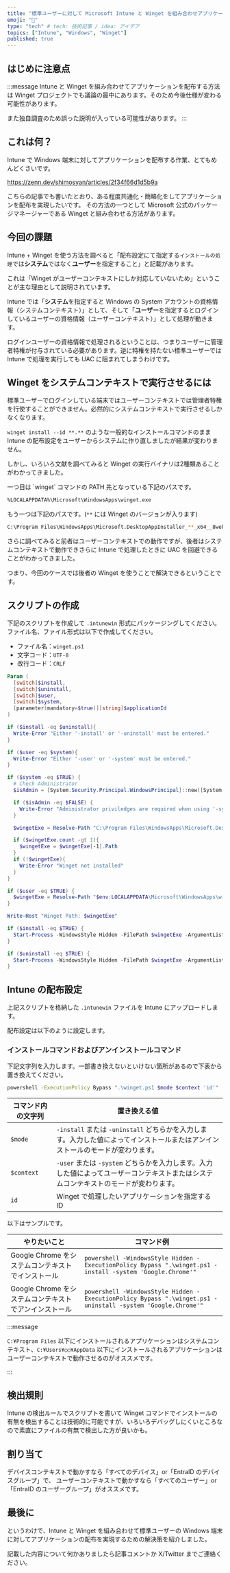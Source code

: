 ```yaml
---
title: "標準ユーザーに対して Microsoft Intune と Winget を組み合わせアプリケーション配布を実現させたい"
emoji: "📝"
type: "tech" # tech: 技術記事 / idea: アイデア
topics: ["Intune", "Windows", "Winget"]
published: true
---
```


## はじめに注意点

:::message
Intune と Winget を組み合わせてアプリケーションを配布する方法は Winget プロジェクトでも議論の最中にあります。そのため今後仕様が変わる可能性があります。

また独自調査のため誤った説明が入っている可能性があります。
:::

## これは何？

Intune で Windows 端末に対してアプリケーションを配布する作業、とてもめんどくさいです。

https://zenn.dev/shimosyan/articles/2f34f66d1d5b9a

こちらの記事でも書いたとおり、ある程度共通化・簡略化をしてアプリケーションを配布を実現したいです。
その方法の一つとして Microsoft 公式のパッケージマネージャーである Winget と組み合わせる方法があります。

## 今回の課題

Intune + Winget を使う方法を調べると「配布設定にて指定する`インストールの処理`では**システム**ではなく**ユーザー**を指定すること」と記載があります。

これは「Winget がユーザーコンテキストにしか対応していないため」ということが主な理由として説明されています。

Intune では「**システム**を指定すると Windows の System アカウントの資格情報（システムコンテキスト）」として、そして「**ユーザー**を指定するとログインしているユーザーの資格情報（ユーザーコンテキスト）」として処理が動きます。

ログインユーザーの資格情報で処理されるということは、つまりユーザーに管理者特権が付与されている必要があります。逆に特権を持たない標準ユーザーでは Intune で処理を実行しても UAC に阻まれてしまうわけです。

## Winget をシステムコンテキストで実行させるには

標準ユーザーでログインしている端末ではユーザーコンテキストでは管理者特権を行使することができません。必然的にシステムコンテキストで実行させるしかなくなります。

`winget install --id **.**` のような一般的なインストールコマンドのまま Intune の配布設定をユーザーからシステムに作り直しましたが結果が変わりません。

しかし、いろいろ文献を調べてみると Winget の実行バイナリは2種類あることがわかってきました。

<!-- cSpell:disable -->一つ目は `winget` コマンドの PATH 先となっている下記のパスです。

```sh
%LOCALAPPDATA%\Microsoft\WindowsApps\winget.exe
```

もう一つは下記のパスです。(`**` には Winget のバージョンが入ります)

```sh
C:\Program Files\WindowsApps\Microsoft.DesktopAppInstaller_**_x64__8wekyb3d8bbwe\winget.exe
```

<!-- cSpell:enable -->さらに調べてみると前者はユーザーコンテキストでの動作ですが、後者はシステムコンテキストで動作できさらに Intune で処理したときに UAC を回避できることがわかってきました。

つまり、今回のケースでは後者の Winget を使うことで解決できるということです。

## スクリプトの作成

下記のスクリプトを作成して `.intunewin` 形式にパッケージングしてください。ファイル名、ファイル形式は以下で作成してください。

- ファイル名：`winget.ps1`
- 文字コード：`UTF-8`
- 改行コード：`CRLF`

```powershell
Param (
  [switch]$install,
  [switch]$uninstall,
  [switch]$user,
  [switch]$system,
  [parameter(mandatory=$true)][string]$applicationId
)

if ($install -eq $uninstall){
  Write-Error "Either '-install' or '-uninstall' must be entered."
}

if ($user -eq $system){
  Write-Error "Either '-user' or '-system' must be entered."
}

if ($system -eq $TRUE) {
  # Check Administrator
  $isAdmin = [System.Security.Principal.WindowsPrincipal]::new([System.Security.Principal.WindowsIdentity]::GetCurrent()).IsInRole([System.Security.Principal.WindowsBuiltInRole]::Administrator)

  if ($isAdmin -eq $FALSE) {
    Write-Error "Administrator priviledges are required when using '-system'."
  }

  $wingetExe = Resolve-Path "C:\Program Files\WindowsApps\Microsoft.DesktopAppInstaller_*_*__8wekyb3d8bbwe\winget.exe"

  if ($wingetExe.count -gt 1){
    $wingetExe = $wingetExe[-1].Path
  }
  if (!$wingetExe){
    Write-Error "Winget not installed"
  }
}

if ($user -eq $TRUE) {
  $wingetExe = Resolve-Path "$env:LOCALAPPDATA\Microsoft\WindowsApps\winget.exe"
}

Write-Host "Winget Path: $wingetExe"

if ($install -eq $TRUE) {
  Start-Process -WindowsStyle Hidden -FilePath $wingetExe -ArgumentList "install -e --silent --accept-source-agreements --accept-package-agreements --id $applicationId" -Wait
}

if ($uninstall -eq $TRUE) {
  Start-Process -WindowsStyle Hidden -FilePath $wingetExe -ArgumentList "uninstall -e --silent --id $applicationId" -Wait
}

```

## Intune の配布設定

上記スクリプトを格納した `.intunewin` ファイルを Intune にアップロードします。

配布設定は以下のように設定します。

### インストールコマンドおよびアンインストールコマンド

下記文字列を入力します。一部書き換えないといけない箇所があるので下表から置き換えてください。

```sh
powershell -ExecutionPolicy Bypass ".\winget.ps1 $mode $context 'id'"
```

|コマンド内の文字列|置き換える値|
|---|---|
|`$mode`|`-install` または `-uninstall` どちらかを入力します。入力した値によってインストールまたはアンインストールのモードが変わります。|
|`$context`|`-user` または `-system` どちらかを入力します。入力した値によってユーザーコンテキストまたはシステムコンテキストのモードが変わります。|
|`id`|Winget で処理したいアプリケーションを指定する ID|

以下はサンプルです。

|やりたいこと|コマンド例|
|---|---|
|Google Chrome をシステムコンテキストでインストール|`powershell -WindowsStyle Hidden -ExecutionPolicy Bypass ".\winget.ps1 -install -system 'Google.Chrome'"`|
|Google Chrome をシステムコンテキストでアンインストール|`powershell -WindowsStyle Hidden -ExecutionPolicy Bypass ".\winget.ps1 -uninstall -system 'Google.Chrome'"`|

:::message

`C:¥Program Files` 以下にインストールされるアプリケーションはシステムコンテキスト、`C:¥Users¥○○¥AppData` 以下にインストールされるアプリケーションはユーザーコンテキストで動作させるのがオススメです。

:::

## 検出規則

Intune の検出ルールでスクリプトを書いて Winget コマンドでインストールの有無を検出することは技術的に可能ですが、いろいろデバッグしにくいところなので素直にファイルの有無で検出した方が良いかも。

## 割り当て

デバイスコンテキストで動かすなら「すべてのデバイス」or「EntraID のデバイスグループ」で、
ユーザーコンテキストで動かすなら「すべてのユーザー」or「EntraID のユーザーグループ」がオススメです。

## 最後に

というわけで、Intune と Winget を組み合わせて標準ユーザーの Windows 端末に対してアプリケーションの配布を実現するための解決策を紹介しました。

記載した内容について何かありましたら記事コメントか X/Twitter までご連絡ください。
